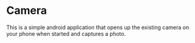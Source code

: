 # Camera
This is a simple android application that opens up the existing camera on your phone when started and captures a photo.
